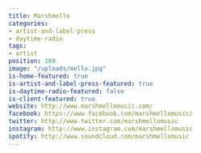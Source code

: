 ```yaml
---
title: Marshmello
categories:
- artist-and-label-press
- daytime-radio
tags:
- artist
position: 189
image: "/uploads/mello.jpg"
is-home-featured: true
is-artist-and-label-press-featured: true
is-daytime-radio-featured: false
is-client-featured: true
website: http://www.marshmellomusic.com/
facebook: https://www.facebook.com/marshmellomusic/
twitter: http://www.twitter.com/marshmellomusic
instagram: http://www.instagram.com/marshmellomusic
spotify: http://www.soundcloud.com/marshmellomusic
---
```


